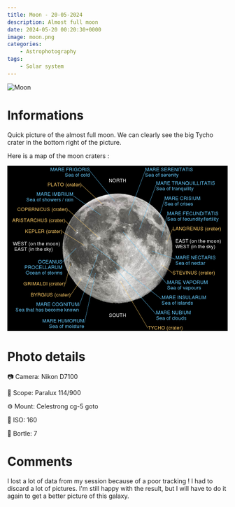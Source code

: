 ```yaml
---
title: Moon - 20-05-2024
description: Almost full moon
date: 2024-05-20 00:20:30+0000
image: moon.png
categories:
    - Astrophotography
tags:
    - Solar system
---
```


![Moon](moon.png)

# Informations

Quick picture of the almost full moon. We can clearly see the big Tycho crater in the bottom right of the picture. 

Here is a map of the moon craters :

![Moon map](map.png)

# Photo details

📷 Camera: Nikon D7100

🔭 Scope: Paralux 114/900

⚙️ Mount: Celestrong cg-5 goto

🌌 ISO: 160

🌇 Bortle: 7

# Comments

I lost a lot of data from my session because of a poor tracking ! I had to discard a lot of pictures. I'm still happy with the result, but I will have to do it again to get a better picture of this galaxy. 
